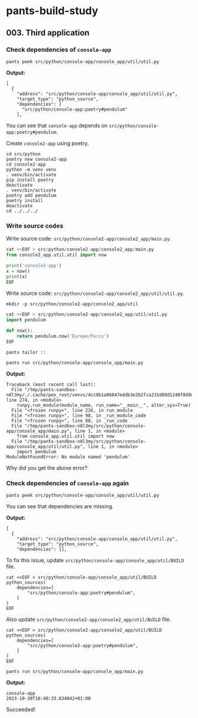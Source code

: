 # pants-build-study

## 003. Third application

### Check dependencies of `console-app`

```shell
pants peek src/python/console-app/console_app/util/util.py
```

**Output:**
```
[
  {
    "address": "src/python/console-app/console_app/util/util.py",
    "target_type": "python_source",
    "dependencies": [
      "src/python/console-app:poetry#pendulum"
    ],
```

You can see that `console-app` depends on `src/python/console-app:poetry#pendulum`.

Create `console2-app` using poetry.

```shell
cd src/python
poetry new console2-app
cd console2-app
python -m venv venv
. venv/bin/activate
pip install poetry
deactivate
. venv/bin/activate
poetry add pendulum
poetry install
deactivate
cd ../../../
```

### Write source codes

Write source code: `src/python/console2-app/console2_app/main.py`.

```python
cat <<EOF > src/python/console2-app/console2_app/main.py
from console2_app.util.util import now

print('console2-app')
x = now()
print(x)
EOF
```

Write source code: `src/python/console2-app/console2_app/util/util.py`.

```shell
mkdir -p src/python/console2-app/console2_app/util
```

```python
cat <<EOF > src/python/console2-app/console2_app/util/util.py
import pendulum

def now():
    return pendulum.now('Europe/Paris')
EOF
```


```shell
pants tailor ::
```

```shell
pants run src/python/console-app/console_app/main.py
```

**Output:**

```
Traceback (most recent call last):
  File "/tmp/pants-sandbox-n8l3my/./.cache/pex_root/venvs/4cc0b1a06847eddb3e2b2fca231d89d1240f8d9d/dd50d8563c27f406491b760155d53072745cd67f/pex", line 274, in <module>
    runpy.run_module(module_name, run_name="__main__", alter_sys=True)
  File "<frozen runpy>", line 226, in run_module
  File "<frozen runpy>", line 98, in _run_module_code
  File "<frozen runpy>", line 88, in _run_code
  File "/tmp/pants-sandbox-n8l3my/src/python/console-app/console_app/main.py", line 1, in <module>
    from console_app.util.util import now
  File "/tmp/pants-sandbox-n8l3my/src/python/console-app/console_app/util/util.py", line 1, in <module>
    import pendulum
ModuleNotFoundError: No module named 'pendulum'
```

Why did you get the above error?


### Check dependencies of `console-app` again

```shell
pants peek src/python/console-app/console_app/util/util.py
```

You can see that dependencies are missing.

**Output:**
```
[
  {
    "address": "src/python/console-app/console_app/util/util.py",
    "target_type": "python_source",
    "dependencies": [],
```

To fix this issue, update `src/python/console-app/console_app/util/BUILD` file.

```shell
cat <<EOF > src/python/console-app/console_app/util/BUILD
python_sources(
    dependencies=[
        "src/python/console-app:poetry#pendulum",
    ]
)
EOF
```

Also update `src/python/console2-app/console2_app/util/BUILD` file.

```shell
cat <<EOF > src/python/console2-app/console2_app/util/BUILD
python_sources(
    dependencies=[
        "src/python/console2-app:poetry#pendulum",
    ]
)
EOF
```

```shell
pants run src/python/console-app/console_app/main.py
```

**Output:**

```
console-app
2023-10-30T16:40:33.634042+01:00
```

Succeeded!
